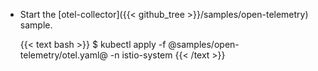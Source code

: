 ---
---
*   Start the [otel-collector]({{< github_tree >}}/samples/open-telemetry) sample.

    {{< text bash >}}
    $ kubectl apply -f @samples/open-telemetry/otel.yaml@ -n istio-system
    {{< /text >}}
